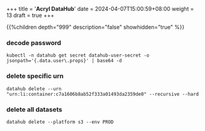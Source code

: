 +++
title = '**Acryl DataHub**'
date = 2024-04-07T15:00:59+08:00
weight = 13
draft = true
+++


{{%children depth="999" description="false" showhidden="true" %}}

### decode password
```shell
kubectl -n datahub get secret datahub-user-secret -o jsonpath='{.data.user\.props}' | base64 -d
```

### delete specific urn
```shell
datahub delete --urn "urn:li:container:c7a1606b8ab52f333a01493da2359de0" --recursive --hard
```

### delete all datasets
```shell
datahub delete --platform s3 --env PROD
```